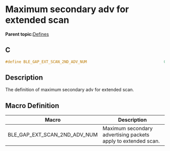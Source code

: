 # Maximum secondary adv for extended scan

**Parent topic:**[Defines](GUID-9781CD29-3C4B-41EE-8F98-355D2AA99482.md)

## C

```c
#define BLE_GAP_EXT_SCAN_2ND_ADV_NUM                                  0x10
```

## Description

The definition of maximum secondary adv for extended scan.

## Macro Definition

|Macro|Description|
|-----|-----------|
|BLE\_GAP\_EXT\_SCAN\_2ND\_ADV\_NUM|Maximum secondary advertising packets apply to extended scan.|

